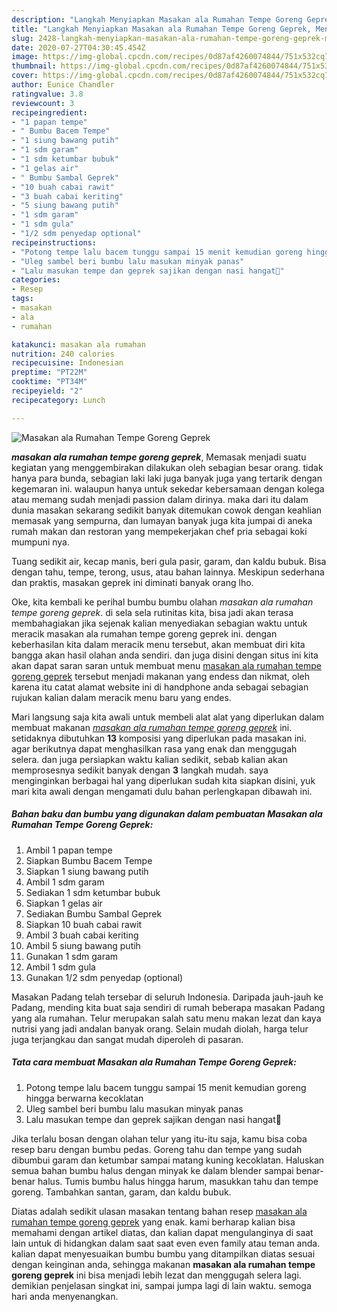 ```yaml
---
description: "Langkah Menyiapkan Masakan ala Rumahan Tempe Goreng Geprek, Menggugah Selera"
title: "Langkah Menyiapkan Masakan ala Rumahan Tempe Goreng Geprek, Menggugah Selera"
slug: 2428-langkah-menyiapkan-masakan-ala-rumahan-tempe-goreng-geprek-menggugah-selera
date: 2020-07-27T04:30:45.454Z
image: https://img-global.cpcdn.com/recipes/0d87af4260074844/751x532cq70/masakan-ala-rumahan-tempe-goreng-geprek-foto-resep-utama.jpg
thumbnail: https://img-global.cpcdn.com/recipes/0d87af4260074844/751x532cq70/masakan-ala-rumahan-tempe-goreng-geprek-foto-resep-utama.jpg
cover: https://img-global.cpcdn.com/recipes/0d87af4260074844/751x532cq70/masakan-ala-rumahan-tempe-goreng-geprek-foto-resep-utama.jpg
author: Eunice Chandler
ratingvalue: 3.8
reviewcount: 3
recipeingredient:
- "1 papan tempe"
- " Bumbu Bacem Tempe"
- "1 siung bawang putih"
- "1 sdm garam"
- "1 sdm ketumbar bubuk"
- "1 gelas air"
- " Bumbu Sambal Geprek"
- "10 buah cabai rawit"
- "3 buah cabai keriting"
- "5 siung bawang putih"
- "1 sdm garam"
- "1 sdm gula"
- "1/2 sdm penyedap optional"
recipeinstructions:
- "Potong tempe lalu bacem tunggu sampai 15 menit kemudian goreng hingga berwarna kecoklatan"
- "Uleg sambel beri bumbu lalu masukan minyak panas"
- "Lalu masukan tempe dan geprek sajikan dengan nasi hangat🤤"
categories:
- Resep
tags:
- masakan
- ala
- rumahan

katakunci: masakan ala rumahan 
nutrition: 240 calories
recipecuisine: Indonesian
preptime: "PT22M"
cooktime: "PT34M"
recipeyield: "2"
recipecategory: Lunch

---
```



![Masakan ala Rumahan Tempe Goreng Geprek](https://img-global.cpcdn.com/recipes/0d87af4260074844/751x532cq70/masakan-ala-rumahan-tempe-goreng-geprek-foto-resep-utama.jpg)

<b><i>masakan ala rumahan tempe goreng geprek</i></b>, Memasak menjadi suatu kegiatan yang menggembirakan dilakukan oleh sebagian besar orang. tidak hanya para bunda, sebagian laki laki juga banyak juga yang tertarik dengan kegemaran ini. walaupun hanya untuk sekedar kebersamaan dengan kolega atau memang sudah menjadi passion dalam dirinya. maka dari itu dalam dunia masakan sekarang sedikit banyak ditemukan cowok dengan keahlian memasak yang sempurna, dan lumayan banyak juga kita jumpai di aneka rumah makan dan restoran yang mempekerjakan chef pria sebagai koki mumpuni nya.

Tuang sedikit air, kecap manis, beri gula pasir, garam, dan kaldu bubuk. Bisa dengan tahu, tempe, terong, usus, atau bahan lainnya. Meskipun sederhana dan praktis, masakan geprek ini diminati banyak orang lho.

Oke, kita kembali ke perihal bumbu bumbu olahan <i>masakan ala rumahan tempe goreng geprek</i>. di sela sela rutinitas kita, bisa jadi akan terasa membahagiakan jika sejenak kalian menyediakan sebagian waktu untuk meracik masakan ala rumahan tempe goreng geprek ini. dengan keberhasilan kita dalam meracik menu tersebut, akan membuat diri kita bangga akan hasil olahan anda sendiri. dan juga disini dengan situs ini kita akan dapat saran saran untuk membuat menu <u>masakan ala rumahan tempe goreng geprek</u> tersebut menjadi makanan yang endess dan nikmat, oleh karena itu catat alamat website ini di handphone anda sebagai sebagian rujukan kalian dalam meracik menu baru yang endes.


Mari langsung saja kita awali untuk membeli alat alat yang diperlukan dalam membuat makanan <u><i>masakan ala rumahan tempe goreng geprek</i></u> ini. setidaknya dibutuhkan <b>13</b> komposisi yang diperlukan pada masakan ini. agar berikutnya dapat menghasilkan rasa yang enak dan menggugah selera. dan juga persiapkan waktu kalian sedikit, sebab kalian akan memprosesnya sedikit banyak dengan <b>3</b> langkah mudah. saya menginginkan berbagai hal yang diperlukan sudah kita siapkan disini, yuk mari kita awali dengan mengamati dulu bahan perlengkapan dibawah ini.

<!--inarticleads1-->

##### Bahan baku dan bumbu yang digunakan dalam pembuatan Masakan ala Rumahan Tempe Goreng Geprek:

1. Ambil 1 papan tempe
1. Siapkan  Bumbu Bacem Tempe
1. Siapkan 1 siung bawang putih
1. Ambil 1 sdm garam
1. Sediakan 1 sdm ketumbar bubuk
1. Siapkan 1 gelas air
1. Sediakan  Bumbu Sambal Geprek
1. Siapkan 10 buah cabai rawit
1. Ambil 3 buah cabai keriting
1. Ambil 5 siung bawang putih
1. Gunakan 1 sdm garam
1. Ambil 1 sdm gula
1. Gunakan 1/2 sdm penyedap (optional)


Masakan Padang telah tersebar di seluruh Indonesia. Daripada jauh-jauh ke Padang, mending kita buat saja sendiri di rumah beberapa masakan Padang yang ala rumahan. Telur merupakan salah satu menu makan lezat dan kaya nutrisi yang jadi andalan banyak orang. Selain mudah diolah, harga telur juga terjangkau dan sangat mudah diperoleh di pasaran. 

<!--inarticleads2-->

##### Tata cara membuat Masakan ala Rumahan Tempe Goreng Geprek:

1. Potong tempe lalu bacem tunggu sampai 15 menit kemudian goreng hingga berwarna kecoklatan
1. Uleg sambel beri bumbu lalu masukan minyak panas
1. Lalu masukan tempe dan geprek sajikan dengan nasi hangat🤤


Jika terlalu bosan dengan olahan telur yang itu-itu saja, kamu bisa coba resep baru dengan bumbu pedas. Goreng tahu dan tempe yang sudah dibumbui garam dan ketumbar sampai matang kuning kecoklatan. Haluskan semua bahan bumbu halus dengan minyak ke dalam blender sampai benar-benar halus. Tumis bumbu halus hingga harum, masukkan tahu dan tempe goreng. Tambahkan santan, garam, dan kaldu bubuk. 

Diatas adalah sedikit ulasan masakan tentang bahan resep <u>masakan ala rumahan tempe goreng geprek</u> yang enak. kami berharap kalian bisa memahami dengan artikel diatas, dan kalian dapat mengulanginya di saat lain untuk di hidangkan dalam saat saat even even family atau teman anda. kalian dapat menyesuaikan bumbu bumbu yang ditampilkan diatas sesuai dengan keinginan anda, sehingga makanan <b>masakan ala rumahan tempe goreng geprek</b> ini bisa menjadi lebih lezat dan menggugah selera lagi. demikian penjelasan singkat ini, sampai jumpa lagi di lain waktu. semoga hari anda menyenangkan.

